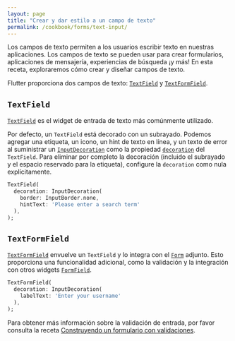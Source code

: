```yaml
---
layout: page
title: "Crear y dar estilo a un campo de texto"
permalink: /cookbook/forms/text-input/
---
```


Los campos de texto permiten a los usuarios escribir texto en nuestras aplicaciones. Los campos de texto se pueden usar para crear formularios, aplicaciones de mensajería, experiencias de búsqueda ¡y más! En esta receta, exploraremos cómo crear y diseñar campos de texto.

Flutter proporciona dos campos de texto: [`TextField`](https://docs.flutter.io/flutter/material/TextField-class.html)
y [`TextFormField`](https://docs.flutter.io/flutter/material/TextFormField-class.html).

## `TextField`

[`TextField`](https://docs.flutter.io/flutter/material/TextField-class.html)
es el widget de entrada de texto más comúnmente utilizado.

Por defecto, un `TextField` está decorado con un subrayado. Podemos agregar una etiqueta, un icono, un hint de texto en línea, y un texto de error al suministrar un
[`InputDecoration`](https://docs.flutter.io/flutter/material/InputDecoration-class.html)
como la propiedad [`decoration`](https://docs.flutter.io/flutter/material/TextField/decoration.html) del `TextField`. Para eliminar por completo la decoración (incluido el subrayado y el espacio reservado para la etiqueta), configure la `decoration` como nula 
explícitamente.

<!-- skip -->
```dart
TextField(
  decoration: InputDecoration(
    border: InputBorder.none,
    hintText: 'Please enter a search term'
  ),
);
```

## `TextFormField`

[`TextFormField`](https://docs.flutter.io/flutter/material/TextFormField-class.html)
envuelve un `TextField` y lo integra con el 
[`Form`](https://docs.flutter.io/flutter/widgets/Form-class.html) adjunto. Esto proporciona una funcionalidad adicional, como la validación y la integración con otros widgets [`FormField`](https://docs.flutter.io/flutter/widgets/FormField-class.html).

<!-- skip -->
```dart
TextFormField(
  decoration: InputDecoration(
    labelText: 'Enter your username'
  ),
);
```

Para obtener más información sobre la validación de entrada, por favor consulta la receta 
[Construyendo un formulario con validaciones](/cookbook/forms/validation/).
